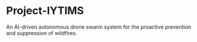 # Project-IYTIMS
An AI-driven autonomous drone swarm system for the proactive prevention and suppression of wildfires.
